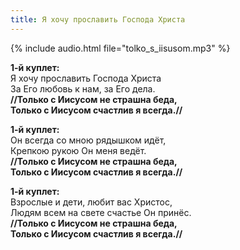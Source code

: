 ```yaml
---
title: Я хочу прославить Господа Христа
---
```

{% include audio.html file="tolko_s_iisusom.mp3" %}

**1-й куплет:**  
Я хочу прославить Господа Христа  
За Его любовь к нам, за Его дела.  
**//Только с Иисусом не страшна беда,  
Только с Иисусом счастлив я всегда.//**

**1-й куплет:**  
Он всегда со мною рядышком идёт,  
Крепкою рукою Он меня ведёт.  
**//Только с Иисусом не страшна беда,  
Только с Иисусом счастлив я всегда.//**

**1-й куплет:**  
Взрослые и дети, любит вас Христос,  
Людям всем на свете счастье Он принёс.  
**//Только с Иисусом не страшна беда,  
Только с Иисусом счастлив я всегда.//**
